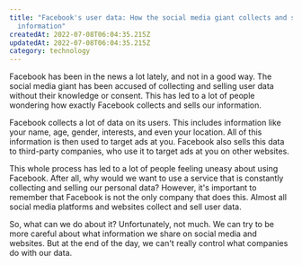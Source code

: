 ```yaml
---
title: "Facebook's user data: How the social media giant collects and sells our
  information"
createdAt: 2022-07-08T06:04:35.215Z
updatedAt: 2022-07-08T06:04:35.215Z
category: technology
---
```


Facebook has been in the news a lot lately, and not in a good way. The social media giant has been accused of collecting and selling user data without their knowledge or consent. This has led to a lot of people wondering how exactly Facebook collects and sells our information.

Facebook collects a lot of data on its users. This includes information like your name, age, gender, interests, and even your location. All of this information is then used to target ads at you. Facebook also sells this data to third-party companies, who use it to target ads at you on other websites.

This whole process has led to a lot of people feeling uneasy about using Facebook. After all, why would we want to use a service that is constantly collecting and selling our personal data? However, it's important to remember that Facebook is not the only company that does this. Almost all social media platforms and websites collect and sell user data.

So, what can we do about it? Unfortunately, not much. We can try to be more careful about what information we share on social media and websites. But at the end of the day, we can't really control what companies do with our data.
